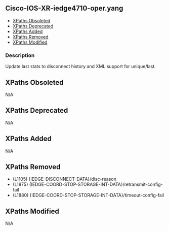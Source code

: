 ## Cisco-IOS-XR-iedge4710-oper.yang

- [XPaths Obsoleted](#xpaths-obsoleted)
- [XPaths Deprecated](#xpaths-deprecated)
- [XPaths Added](#xpaths-added)
- [XPaths Removed](#xpaths-removed)
- [XPaths Modified](#xpaths-modified)

### Description

Update last stats to disconnect history and  XML support for unique/last.

## XPaths Obsoleted

N/A

## XPaths Deprecated

N/A

## XPaths Added

N/A

## XPaths Removed

- (L1105)	{IEDGE-DISCONNECT-DATA}/disc-reason
- (L1875)	{IEDGE-COORD-STOP-STORAGE-INT-DATA}/retransmit-config-fail
- (L1880)	{IEDGE-COORD-STOP-STORAGE-INT-DATA}/timeout-config-fail

## XPaths Modified

N/A

